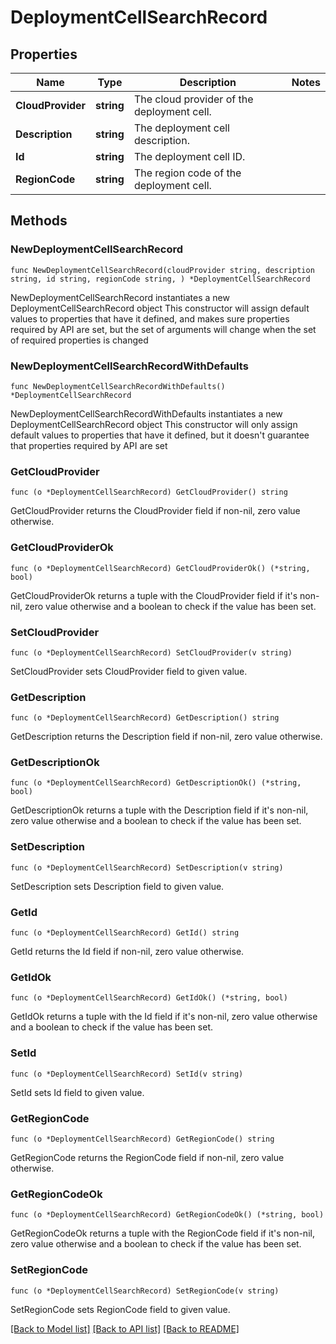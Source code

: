 # DeploymentCellSearchRecord

## Properties

Name | Type | Description | Notes
------------ | ------------- | ------------- | -------------
**CloudProvider** | **string** | The cloud provider of the deployment cell. | 
**Description** | **string** | The deployment cell description. | 
**Id** | **string** | The deployment cell ID. | 
**RegionCode** | **string** | The region code of the deployment cell. | 

## Methods

### NewDeploymentCellSearchRecord

`func NewDeploymentCellSearchRecord(cloudProvider string, description string, id string, regionCode string, ) *DeploymentCellSearchRecord`

NewDeploymentCellSearchRecord instantiates a new DeploymentCellSearchRecord object
This constructor will assign default values to properties that have it defined,
and makes sure properties required by API are set, but the set of arguments
will change when the set of required properties is changed

### NewDeploymentCellSearchRecordWithDefaults

`func NewDeploymentCellSearchRecordWithDefaults() *DeploymentCellSearchRecord`

NewDeploymentCellSearchRecordWithDefaults instantiates a new DeploymentCellSearchRecord object
This constructor will only assign default values to properties that have it defined,
but it doesn't guarantee that properties required by API are set

### GetCloudProvider

`func (o *DeploymentCellSearchRecord) GetCloudProvider() string`

GetCloudProvider returns the CloudProvider field if non-nil, zero value otherwise.

### GetCloudProviderOk

`func (o *DeploymentCellSearchRecord) GetCloudProviderOk() (*string, bool)`

GetCloudProviderOk returns a tuple with the CloudProvider field if it's non-nil, zero value otherwise
and a boolean to check if the value has been set.

### SetCloudProvider

`func (o *DeploymentCellSearchRecord) SetCloudProvider(v string)`

SetCloudProvider sets CloudProvider field to given value.


### GetDescription

`func (o *DeploymentCellSearchRecord) GetDescription() string`

GetDescription returns the Description field if non-nil, zero value otherwise.

### GetDescriptionOk

`func (o *DeploymentCellSearchRecord) GetDescriptionOk() (*string, bool)`

GetDescriptionOk returns a tuple with the Description field if it's non-nil, zero value otherwise
and a boolean to check if the value has been set.

### SetDescription

`func (o *DeploymentCellSearchRecord) SetDescription(v string)`

SetDescription sets Description field to given value.


### GetId

`func (o *DeploymentCellSearchRecord) GetId() string`

GetId returns the Id field if non-nil, zero value otherwise.

### GetIdOk

`func (o *DeploymentCellSearchRecord) GetIdOk() (*string, bool)`

GetIdOk returns a tuple with the Id field if it's non-nil, zero value otherwise
and a boolean to check if the value has been set.

### SetId

`func (o *DeploymentCellSearchRecord) SetId(v string)`

SetId sets Id field to given value.


### GetRegionCode

`func (o *DeploymentCellSearchRecord) GetRegionCode() string`

GetRegionCode returns the RegionCode field if non-nil, zero value otherwise.

### GetRegionCodeOk

`func (o *DeploymentCellSearchRecord) GetRegionCodeOk() (*string, bool)`

GetRegionCodeOk returns a tuple with the RegionCode field if it's non-nil, zero value otherwise
and a boolean to check if the value has been set.

### SetRegionCode

`func (o *DeploymentCellSearchRecord) SetRegionCode(v string)`

SetRegionCode sets RegionCode field to given value.



[[Back to Model list]](../README.md#documentation-for-models) [[Back to API list]](../README.md#documentation-for-api-endpoints) [[Back to README]](../README.md)



